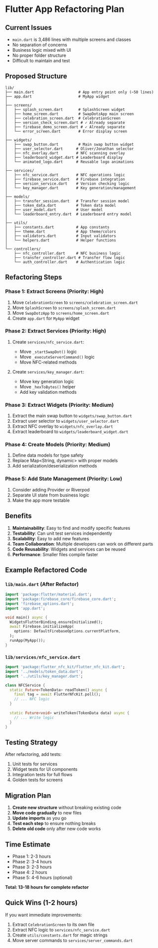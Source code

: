 # Flutter App Refactoring Plan

## Current Issues
- `main.dart` is 3,486 lines with multiple screens and classes
- No separation of concerns
- Business logic mixed with UI
- No proper folder structure
- Difficult to maintain and test

## Proposed Structure

```
lib/
├── main.dart                    # App entry point only (~50 lines)
├── app.dart                     # MyApp widget
│
├── screens/
│   ├── splash_screen.dart       # SplashScreen widget
│   ├── home_screen.dart         # SwapDotzApp main screen
│   ├── celebration_screen.dart  # CelebrationScreen
│   ├── version_check_screen.dart # ✓ Already separate
│   ├── firebase_demo_screen.dart # ✓ Already separate
│   └── error_screen.dart        # Error display screen
│
├── widgets/
│   ├── swap_button.dart         # Main swap button widget
│   ├── user_selector.dart      # Oliver/Jonathan selector
│   ├── nfc_overlay.dart        # NFC scanning overlay
│   ├── leaderboard_widget.dart # Leaderboard display
│   └── animated_logo.dart      # Reusable logo animations
│
├── services/
│   ├── nfc_service.dart        # NFC operations logic
│   ├── firebase_service.dart   # Firebase integration
│   ├── version_service.dart    # Version checking logic
│   └── key_manager.dart        # Key generation/management
│
├── models/
│   ├── transfer_session.dart   # Transfer session model
│   ├── token_data.dart         # Token data model
│   ├── user_model.dart         # User model
│   └── leaderboard_entry.dart  # Leaderboard entry model
│
├── utils/
│   ├── constants.dart          # App constants
│   ├── theme.dart              # App theme/colors
│   ├── validators.dart         # Input validators
│   └── helpers.dart            # Helper functions
│
└── controllers/
    ├── nfc_controller.dart     # NFC business logic
    ├── transfer_controller.dart # Transfer flow logic
    └── auth_controller.dart    # Authentication logic
```

## Refactoring Steps

### Phase 1: Extract Screens (Priority: High)
1. Move `CelebrationScreen` to `screens/celebration_screen.dart`
2. Move `SplashScreen` to `screens/splash_screen.dart`
3. Move `SwapDotzApp` to `screens/home_screen.dart`
4. Create `app.dart` for `MyApp` widget

### Phase 2: Extract Services (Priority: High)
1. Create `services/nfc_service.dart`:
   - Move `_startSwapDot()` logic
   - Move `_executeServerCommand()` logic
   - Move NFC-related methods
   
2. Create `services/key_manager.dart`:
   - Move key generation logic
   - Move `_hexToBytes()` helper
   - Add key validation methods

### Phase 3: Extract Widgets (Priority: Medium)
1. Extract the main swap button to `widgets/swap_button.dart`
2. Extract user selector to `widgets/user_selector.dart`
3. Extract NFC overlay to `widgets/nfc_overlay.dart`
4. Extract leaderboard to `widgets/leaderboard_widget.dart`

### Phase 4: Create Models (Priority: Medium)
1. Define data models for type safety
2. Replace Map<String, dynamic> with proper models
3. Add serialization/deserialization methods

### Phase 5: Add State Management (Priority: Low)
1. Consider adding Provider or Riverpod
2. Separate UI state from business logic
3. Make the app more testable

## Benefits

1. **Maintainability**: Easy to find and modify specific features
2. **Testability**: Can unit test services independently
3. **Scalability**: Easy to add new features
4. **Team Collaboration**: Multiple developers can work on different parts
5. **Code Reusability**: Widgets and services can be reused
6. **Performance**: Smaller files compile faster

## Example Refactored Code

### `lib/main.dart` (After Refactor)
```dart
import 'package:flutter/material.dart';
import 'package:firebase_core/firebase_core.dart';
import 'firebase_options.dart';
import 'app.dart';

void main() async {
  WidgetsFlutterBinding.ensureInitialized();
  await Firebase.initializeApp(
    options: DefaultFirebaseOptions.currentPlatform,
  );
  runApp(MyApp());
}
```

### `lib/services/nfc_service.dart`
```dart
import 'package:flutter_nfc_kit/flutter_nfc_kit.dart';
import '../models/token_data.dart';
import '../utils/key_manager.dart';

class NFCService {
  static Future<TokenData> readToken() async {
    final tag = await FlutterNfcKit.poll();
    // ... NFC logic
  }
  
  static Future<void> writeToken(TokenData data) async {
    // ... Write logic
  }
}
```

## Testing Strategy

After refactoring, add tests:
1. Unit tests for services
2. Widget tests for UI components
3. Integration tests for full flows
4. Golden tests for screens

## Migration Plan

1. **Create new structure** without breaking existing code
2. **Move code gradually** to new files
3. **Update imports** as you go
4. **Test each step** to ensure nothing breaks
5. **Delete old code** only after new code works

## Time Estimate

- Phase 1: 2-3 hours
- Phase 2: 3-4 hours  
- Phase 3: 2-3 hours
- Phase 4: 2 hours
- Phase 5: 4-6 hours (optional)

**Total: 13-18 hours for complete refactor**

## Quick Wins (1-2 hours)

If you want immediate improvements:
1. Extract `CelebrationScreen` to its own file
2. Extract NFC logic to `services/nfc_service.dart`
3. Create `utils/constants.dart` for magic strings
4. Move server commands to `services/server_commands.dart` 